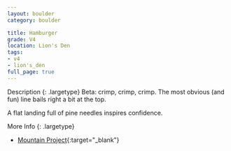 ```yaml
---
layout: boulder
category: boulder

title: Hamburger
grade: V4
location: Lion's Den
tags:
- v4
- lion's_den
full_page: true
---
```



Description
{: .largetype}
Beta: crimp, crimp, crimp. The most obvious (and fun) line bails right a bit at the top.

A flat landing full of pine needles inspires confidence.


More Info
{: .largetype}
- [Mountain Project](https://www.mountainproject.com/route/106658412/hamburger){:target="_blank"}
